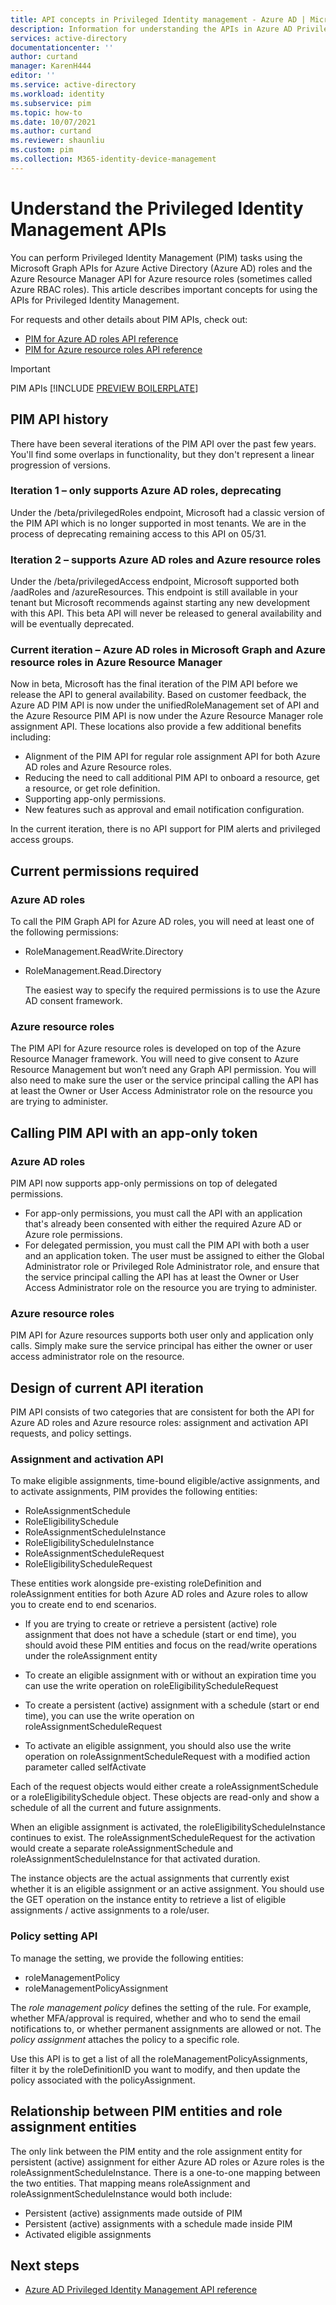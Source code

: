 ```yaml
---
title: API concepts in Privileged Identity management - Azure AD | Microsoft Docs
description: Information for understanding the APIs in Azure AD Privileged Identity Management (PIM).
services: active-directory
documentationcenter: ''
author: curtand
manager: KarenH444
editor: ''
ms.service: active-directory
ms.workload: identity
ms.subservice: pim
ms.topic: how-to
ms.date: 10/07/2021
ms.author: curtand
ms.reviewer: shaunliu
ms.custom: pim 
ms.collection: M365-identity-device-management
---
```

# Understand the Privileged Identity Management APIs

You can perform Privileged Identity Management (PIM) tasks using the Microsoft Graph APIs for Azure Active Directory (Azure AD) roles and the Azure Resource Manager API for Azure resource roles (sometimes called Azure RBAC roles). This article describes important concepts for using the APIs for Privileged Identity Management.

For requests and other details about PIM APIs, check out:

- [PIM for Azure AD roles API reference](/graph/api/resources/unifiedroleeligibilityschedulerequest?view=graph-rest-beta&preserve-view=true)
- [PIM for Azure resource roles API reference](/rest/api/authorization/roleeligibilityschedulerequests)

> [!IMPORTANT]
> PIM APIs [!INCLUDE [PREVIEW BOILERPLATE](../../../includes/active-directory-develop-preview.md)]

## PIM API history

There have been several iterations of the PIM API over the past few years. You'll find some overlaps in functionality, but they don't represent a linear progression of versions.

### Iteration 1 – only supports Azure AD roles, deprecating

Under the /beta/privilegedRoles endpoint, Microsoft had a classic version of the PIM API which is no longer supported in most tenants. We are in the process of deprecating remaining access to this API on 05/31.

### Iteration 2 – supports Azure AD roles and Azure resource roles

Under the /beta/privilegedAccess endpoint, Microsoft supported both /aadRoles and /azureResources. This endpoint is still available in your tenant but Microsoft recommends against starting any new development with this API. This beta API will never be released to general availability and will be eventually deprecated.

### Current iteration – Azure AD roles in Microsoft Graph and Azure resource roles in Azure Resource Manager

Now in beta, Microsoft has the final iteration of the PIM API before we release the API to general availability. Based on customer feedback, the Azure AD PIM API is now under the unifiedRoleManagement set of API and the Azure Resource PIM API is now under the Azure Resource Manager role assignment API. These locations also provide a few additional benefits including:

- Alignment of the PIM API for regular role assignment API for both Azure AD roles and Azure Resource roles.
- Reducing the need to call additional PIM API to onboard a resource, get a resource, or get role definition.
- Supporting app-only permissions.
- New features such as approval and email notification configuration.

In the current iteration, there is no API support for PIM alerts and privileged access groups.

## Current permissions required

### Azure AD roles

  To call the PIM Graph API for Azure AD roles, you will need at least one of the following permissions:

- RoleManagement.ReadWrite.Directory
- RoleManagement.Read.Directory

  The easiest way to specify the required permissions is to use the Azure AD consent framework.

### Azure resource roles

  The PIM API for Azure resource roles is developed on top of the Azure Resource Manager framework. You will need to give consent to Azure Resource Management but won’t need any Graph API permission. You will also need to make sure the user or the service principal calling the API has at least the Owner or User Access Administrator role on the resource you are trying to administer.

## Calling PIM API with an app-only token

### Azure AD roles

  PIM API now supports app-only permissions on top of delegated permissions.

- For app-only permissions, you must call the API with an application that's already been consented with either the required Azure AD or Azure role permissions.
- For delegated permission, you must call the PIM API with both a user and an application token. The user must be assigned to either the Global Administrator role or Privileged Role Administrator role, and ensure that the service principal calling the API has at least the Owner or User Access Administrator role on the resource you are trying to administer.

### Azure resource roles

  PIM API for Azure resources supports both user only and application only calls. Simply make sure the service principal has either the owner or user access administrator role on the resource.

## Design of current API iteration

PIM API consists of two categories that are consistent for both the API for Azure AD roles and Azure resource roles: assignment and activation API requests, and policy settings.

### Assignment and activation API

To make eligible assignments, time-bound eligible/active assignments, and to activate assignments, PIM provides the following entities:

- RoleAssignmentSchedule
- RoleEligibilitySchedule
- RoleAssignmentScheduleInstance
- RoleEligibilityScheduleInstance
- RoleAssignmentScheduleRequest
- RoleEligibilityScheduleRequest

These entities work alongside pre-existing roleDefinition and roleAssignment entities for both Azure AD roles and Azure roles to allow you to create end to end scenarios.

- If you are trying to create or retrieve a persistent (active) role assignment that does not have a schedule (start or end time), you should avoid these PIM entities and focus on the read/write operations under the roleAssignment entity

- To create an eligible assignment with or without an expiration time you can use the write operation on roleEligibilityScheduleRequest

- To create a persistent (active) assignment with a schedule (start or end time), you can use the write operation on roleAssignmentScheduleRequest  

- To activate an eligible assignment, you should also use the write operation on roleAssignmentScheduleRequest with a modified action parameter called selfActivate

Each of the request objects would either create a roleAssignmentSchedule or a roleEligibilitySchedule object. These objects are read-only and show a schedule of all the current and future assignments.

When an eligible assignment is activated, the roleEligibilityScheduleInstance continues to exist. The roleAssignmentScheduleRequest for the activation would create a separate roleAssignmentSchedule and roleAssignmentScheduleInstance for that activated duration.

The instance objects are the actual assignments that currently exist whether it is an eligible assignment or an active assignment. You should use the GET operation on the instance entity to retrieve a list of eligible assignments / active assignments to a role/user.

### Policy setting API

To manage the setting, we provide the following entities:

- roleManagementPolicy
- roleManagementPolicyAssignment

The *role management policy* defines the setting of the rule. For example, whether MFA/approval is required, whether and who to send the email notifications to, or whether permanent assignments are allowed or not. The *policy assignment* attaches the policy to a specific role.

Use this API is to get a list of all the roleManagementPolicyAssignments, filter it by the roleDefinitionID you want to modify, and then update the policy associated with the policyAssignment.

## Relationship between PIM entities and role assignment entities

The only link between the PIM entity and the role assignment entity for persistent (active) assignment for either Azure AD roles or Azure roles is the roleAssignmentScheduleInstance. There is a one-to-one mapping between the two entities. That mapping means roleAssignment and roleAssignmentScheduleInstance would both include:  

- Persistent (active) assignments made outside of PIM
- Persistent (active) assignments with a schedule made inside PIM
- Activated eligible assignments

## Next steps

- [Azure AD Privileged Identity Management API reference](/graph/api/resources/privilegedidentitymanagement-root?view=graph-rest-beta&preserve-view=true)